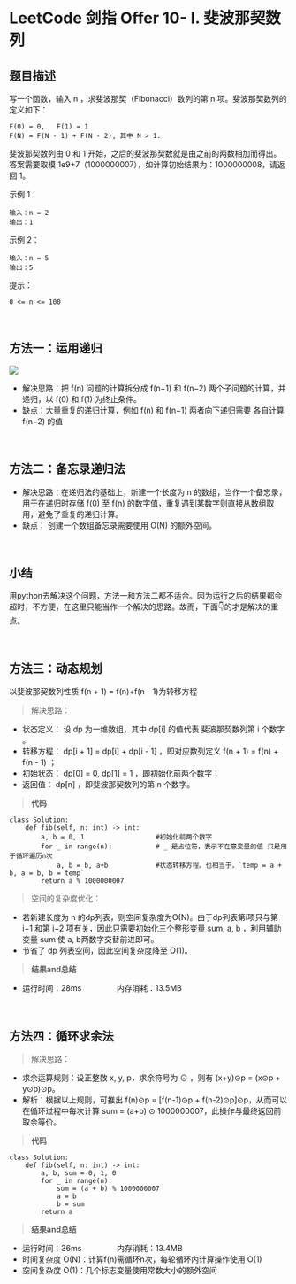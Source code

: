 # LeetCode 剑指 Offer 10- I. 斐波那契数列

## 题目描述

写一个函数，输入 n ，求斐波那契（Fibonacci）数列的第 n 项。斐波那契数列的定义如下：
```
F(0) = 0,   F(1) = 1
F(N) = F(N - 1) + F(N - 2), 其中 N > 1.
```
斐波那契数列由 0 和 1 开始，之后的斐波那契数就是由之前的两数相加而得出。
答案需要取模 1e9+7（1000000007），如计算初始结果为：1000000008，请返回 1。
 

示例 1：
```
输入：n = 2
输出：1
```

示例 2：
```
输入：n = 5
输出：5
```

提示：
```
0 <= n <= 100
```

&nbsp;

## 方法一：运用递归

![](https://tva1.sinaimg.cn/large/0081Kckwgy1gkpte6d78dj30dc09v3zh.jpg)

> 
- 解决思路：把 f(n) 问题的计算拆分成 f(n−1) 和 f(n−2) 两个子问题的计算，并递归，以 f(0) 和 f(1) 为终止条件。    
- 缺点：大量重复的递归计算，例如 f(n) 和 f(n−1) 两者向下递归需要 各自计算 f(n−2) 的值

&nbsp;
&nbsp;

## 方法二：备忘录递归法

> 
- 解决思路：在递归法的基础上，新建一个长度为 n 的数组，当作一个备忘录，用于在递归时存储 f(0) 至 f(n) 的数字值，重复遇到某数字则直接从数组取用，避免了重复的递归计算。
- 缺点： 创建一个数组备忘录需要使用 O(N) 的额外空间。

&nbsp;
&nbsp;

## 小结
用python去解决这个问题，方法一和方法二都不适合。因为运行之后的结果都会超时，不方便，在这里只能当作一个解决的思路。故而，下面👇的才是解决的重点。

&nbsp;

## 方法三：动态规划
以斐波那契数列性质 f(n + 1) = f(n)+f(n - 1)为转移方程
> 解决思路：
- 状态定义： 设 dp 为一维数组，其中 dp[i] 的值代表 斐波那契数列第 i 个数字 。
- 转移方程： dp[i + 1] = dp[i] + dp[i - 1] ，即对应数列定义 f(n + 1) = f(n) + f(n - 1) ；
- 初始状态： dp[0] = 0, dp[1] = 1 ，即初始化前两个数字；
- 返回值： dp[n] ，即斐波那契数列的第 n 个数字。


> **代码**
```python3
class Solution:
    def fib(self, n: int) -> int:
        a, b = 0, 1                  #初始化前两个数字
        for _ in range(n):           # _ 是占位符，表示不在意变量的值 只是用于循环遍历n次
            a, b = b, a+b            #状态转移方程。也相当于，`temp = a + b, a = b, b = temp`
        return a % 1000000007
```

> 空间的复杂度优化：
- 若新建长度为 n 的dp列表，则空间复杂度为O(N)。由于dp列表第i项只与第 i−1 和第 i−2 项有关，因此只需要初始化三个整形变量 sum, a, b ，利用辅助变量 sum 使 a, b两数字交替前进即可。
- 节省了 dp 列表空间，因此空间复杂度降至 O(1)。

> **结果and总结**
- 运行时间：28ms &emsp;&emsp;&emsp;&emsp; 内存消耗：13.5MB


&nbsp;
&nbsp;

## 方法四：循环求余法

> 解决思路：
- 求余运算规则：设正整数 x, y, p，求余符号为 ⊙ ，则有 (x+y)⊙p = (x⊙p + y⊙p)⊙p。
- 解析：根据以上规则，可推出 f(n)⊙p = [f(n-1)⊙p + f(n-2)⊙p]⊙p，从而可以在循环过程中每次计算 sum = (a+b) ⊙ 1000000007，此操作与最终返回前取余等价。

> **代码**
```python3
class Solution:
    def fib(self, n: int) -> int:
        a, b, sum = 0, 1, 0
        for _ in range(n):
            sum = (a + b) % 1000000007
            a = b
            b = sum
        return a
```

> **结果and总结**
- 运行时间：36ms &emsp;&emsp;&emsp;&emsp; 内存消耗：13.4MB
- 时间复杂度 O(N)：计算f(n)需循环n次，每轮循环内计算操作使用 O(1) 
- 空间复杂度 O(1)：几个标志变量使用常数大小的额外空间


